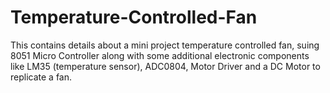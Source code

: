 # Temperature-Controlled-Fan
This contains details about a mini project temperature controlled fan, suing 8051 Micro Controller along with some additional electronic components like LM35 (temperature sensor), ADC0804, Motor Driver and a DC Motor to replicate a fan.
